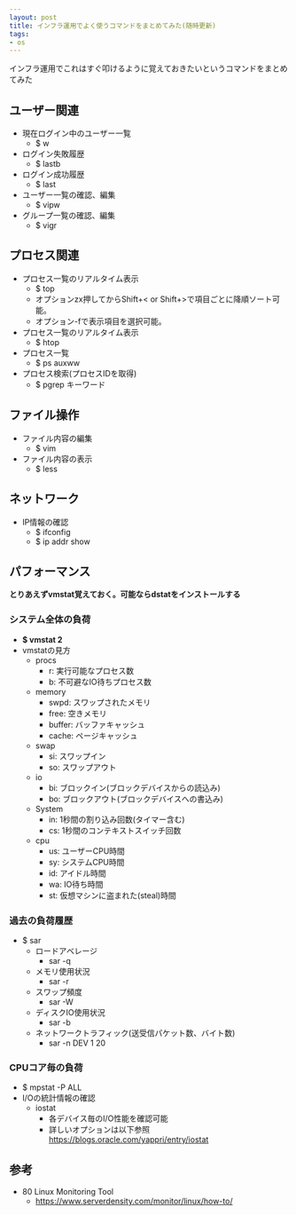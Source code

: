 ```yaml
---
layout: post
title: インフラ運用でよく使うコマンドをまとめてみた(随時更新)
tags: 
- os
---
```

インフラ運用でこれはすぐ叩けるように覚えておきたいというコマンドをまとめてみた
  
<!-- more -->

## ユーザー関連
- 現在ログイン中のユーザー一覧
  - $ w
- ログイン失敗履歴
  - $ lastb
- ログイン成功履歴
  - $ last
- ユーザー一覧の確認、編集
  - $ vipw
- グループ一覧の確認、編集
  - $ vigr

## プロセス関連
- プロセス一覧のリアルタイム表示
  - $ top
  - オプションzx押してからShift+< or Shift+>で項目ごとに降順ソート可能。
  - オプション-fで表示項目を選択可能。
- プロセス一覧のリアルタイム表示
  - $ htop
- プロセス一覧
  - $ ps auxww
- プロセス検索(プロセスIDを取得)
  - $ pgrep キーワード

## ファイル操作
- ファイル内容の編集
  - $ vim
- ファイル内容の表示
  - $ less

## ネットワーク
- IP情報の確認
  - $ ifconfig
  - $ ip addr show

## パフォーマンス
**とりあえずvmstat覚えておく。可能ならdstatをインストールする**

### システム全体の負荷
- **$ vmstat 2**
- vmstatの見方
  - procs
    - r: 実行可能なプロセス数
    - b: 不可避なIO待ちプロセス数
  - memory
    - swpd: スワップされたメモリ
    - free: 空きメモリ
    - buffer: バッファキャッシュ
    - cache: ページキャッシュ
  - swap
    - si: スワップイン
    - so: スワップアウト
  - io
    - bi: ブロックイン(ブロックデバイスからの読込み)
    - bo: ブロックアウト(ブロックデバイスへの書込み)
  - System
    - in: 1秒間の割り込み回数(タイマー含む)
    - cs: 1秒間のコンテキストスイッチ回数
  - cpu
    - us: ユーザーCPU時間
    - sy: システムCPU時間
    - id: アイドル時間
    - wa: IO待ち時間
    - st: 仮想マシンに盗まれた(steal)時間

### 過去の負荷履歴
- $ sar
  - ロードアベレージ
    - sar -q
  - メモリ使用状況
    - sar -r
  - スワップ頻度
    - sar -W
  - ディスクIO使用状況
    - sar -b
  - ネットワークトラフィック(送受信パケット数、バイト数)
    - sar -n DEV 1 20

### CPUコア毎の負荷
- $ mpstat -P ALL
- I/Oの統計情報の確認
  - iostat
    - 各デバイス毎のI/O性能を確認可能
    - 詳しいオプションは以下参照  
    https://blogs.oracle.com/yappri/entry/iostat

## 参考
- 80 Linux Monitoring Tool
  - https://www.serverdensity.com/monitor/linux/how-to/
